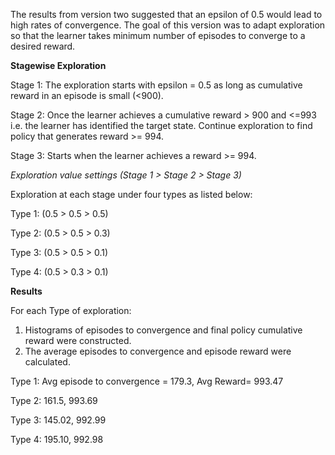 
The results from version two suggested that an epsilon of 0.5 would lead to high rates of convergence. 
The goal of this version was to adapt exploration so that the learner takes minimum number of episodes to converge to a desired reward.

**Stagewise Exploration**

Stage 1: The exploration starts with epsilon = 0.5 as long as cumulative reward in an episode is small (<900).

Stage 2: Once the learner achieves a cumulative reward > 900 and <=993 i.e. the learner has identified the target state. Continue exploration to find policy that generates reward >= 994. 

Stage 3: Starts when the learner achieves a reward >= 994. 

_Exploration value settings (Stage 1 > Stage 2 > Stage 3)_

Exploration at each stage under four types as listed below:

Type 1: (0.5 > 0.5 > 0.5)

Type 2: (0.5 > 0.5 > 0.3)

Type 3: (0.5 > 0.5 > 0.1)

Type 4: (0.5 > 0.3 > 0.1)

**Results**

For each Type of exploration:
1. Histograms of episodes to convergence and final policy cumulative reward were constructed.
2. The average episodes to convergence and episode reward were calculated.

Type 1: Avg episode to convergence = 179.3, Avg Reward= 993.47 

Type 2: 161.5, 993.69

Type 3: 145.02, 992.99

Type 4: 195.10, 992.98
